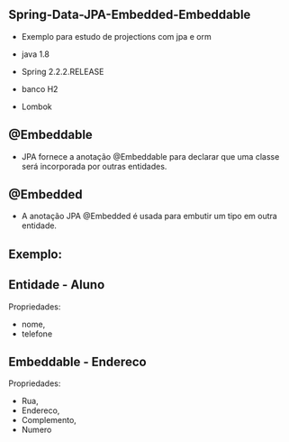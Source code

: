 ## Spring-Data-JPA-Embedded-Embeddable
 * Exemplo para estudo de projections com jpa e orm

 * java 1.8 </br>
 * Spring 2.2.2.RELEASE </br>
 * banco H2 </br>
 * Lombok </br>

##  @Embeddable
 * JPA fornece a anotação @Embeddable para declarar que uma classe será incorporada por outras entidades.

##  @Embedded
 * A anotação JPA @Embedded é usada para embutir um tipo em outra entidade.


## Exemplo:
## Entidade - Aluno
Propriedades:
* nome, 
* telefone

## Embeddable - Endereco
Propriedades:
* Rua,
* Endereco,
* Complemento,
* Numero
